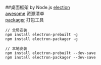 ##桌面框架 by Node.js
[election](https://github.com/atom/electron)   
[awesome](https://github.com/sindresorhus/awesome-electron) 资源清单  
[packager](https://github.com/electron-userland/electron-packager) 打包工具


```
// 全局安装
npm install electron-prebuilt -g
npm install electron-packager -g

// 本地安装
npm install electron-prebuilt --dev-save
npm install electron-packager --dev-save
```